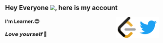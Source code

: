 ## Hey Everyone  <img src="https://github.com/TheDudeThatCode/TheDudeThatCode/blob/master/Assets/Hi.gif" height="25px">, here is my account

<!-- my twitter -->
<a href="https://twitter.com/Vanshika2063">
  <img align="right" width="70px" src="twitter.png"  />
</a>

<!-- my instagram -->
<!--<a href="https://www.instagram.com/viroopaksh_utrayak/">
  <img align="right" width="70px" src="instagram.png"  />
</a>-->

<!-- leetCode -->
<a href="https://leetcode.com/viroopaksh_utrayak/">
  <img align="right" width="70px" src="leetcode.svg"  />
</a>

<h3> I'm  Learner.😊<h3/>
<h3> 𝙇𝙤𝙫𝙚 𝙮𝙤𝙪𝙧𝙨𝙚𝙡𝙛 🌺 <h3/>

